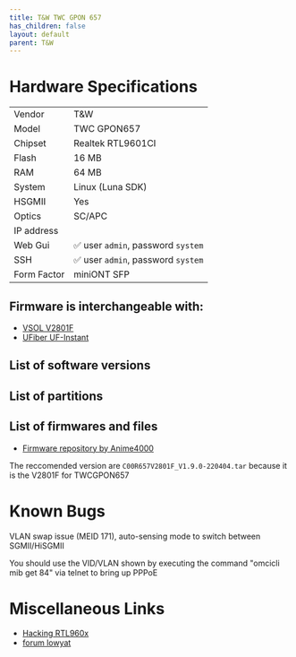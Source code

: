 ```yaml
---
title: T&W TWC GPON 657
has_children: false
layout: default
parent: T&W
---
```


# Hardware Specifications

|             |                                    |
| ----------- | ---------------------------------- |
| Vendor      | T&W                                |
| Model       | TWC GPON657                        |
| Chipset     | Realtek RTL9601CI                  |
| Flash       | 16 MB                              |
| RAM         | 64 MB                              |
| System      | Linux (Luna SDK)                   |
| HSGMII      | Yes                                |
| Optics      | SC/APC                             |
| IP address  |                                    |
| Web Gui     | ✅ user `admin`, password `system` |
| SSH         | ✅ user `admin`, password `system` |
| Form Factor | miniONT SFP                        |

## Firmware is interchangeable with:

- [VSOL V2801F](/ont-vsol-v2801f)
- [UFiber UF-Instant](/ont-ufiber-uf-instant) 

## List of software versions
## List of partitions
## List of firmwares and files

- [Firmware repository by Anime4000](https://github.com/Anime4000/RTL960x/tree/main/Firmware/TWCGPON657)

The reccomended version are `C00R657V2801F_V1.9.0-220404.tar` because it is the V2801F for TWCGPON657


# Known Bugs

VLAN swap issue (MEID 171), auto-sensing mode to switch between SGMII/HiSGMII

You should use the VID/VLAN shown by executing the command "omcicli mib get 84" via telnet to bring up PPPoE


# Miscellaneous Links

- [Hacking RTL960x](https://github.com/Anime4000/RTL960x)
- [forum lowyat](https://forum.lowyat.net/topic/4925452/+460)


